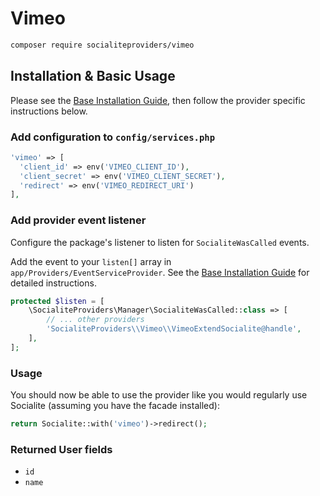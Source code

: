 # Vimeo

```bash
composer require socialiteproviders/vimeo
```

## Installation & Basic Usage

Please see the [Base Installation Guide](https://socialiteproviders.com/usage/), then follow the provider specific instructions below.

### Add configuration to `config/services.php`

```php
'vimeo' => [    
  'client_id' => env('VIMEO_CLIENT_ID'),  
  'client_secret' => env('VIMEO_CLIENT_SECRET'),  
  'redirect' => env('VIMEO_REDIRECT_URI') 
],
```

### Add provider event listener

Configure the package's listener to listen for `SocialiteWasCalled` events.

Add the event to your `listen[]` array in `app/Providers/EventServiceProvider`. See the [Base Installation Guide](https://socialiteproviders.com/usage/) for detailed instructions.

```php
protected $listen = [
    \SocialiteProviders\Manager\SocialiteWasCalled::class => [
        // ... other providers
        'SocialiteProviders\\Vimeo\\VimeoExtendSocialite@handle',
    ],
];
```

### Usage

You should now be able to use the provider like you would regularly use Socialite (assuming you have the facade installed):

```php
return Socialite::with('vimeo')->redirect();
```

### Returned User fields

- ``id``
- ``name``

